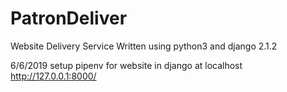 # PatronDeliver
Website Delivery Service 
Written using python3 and django 2.1.2

6/6/2019 
setup pipenv for website in django at localhost http://127.0.0.1:8000/

